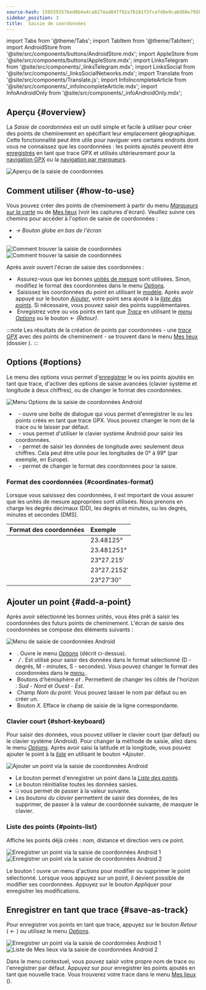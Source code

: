 ```yaml
---
source-hash: 1505593576ed8b4e4ca8274ad047f82a70181f3fcafd8e9ca6d60e795b2f0724
sidebar_position: 3
title:  Saisie de coordonnées
---
```

import Tabs from '@theme/Tabs';
import TabItem from '@theme/TabItem';
import AndroidStore from '@site/src/components/buttons/AndroidStore.mdx';
import AppleStore from '@site/src/components/buttons/AppleStore.mdx';
import LinksTelegram from '@site/src/components/_linksTelegram.mdx';
import LinksSocial from '@site/src/components/_linksSocialNetworks.mdx';
import Translate from '@site/src/components/Translate.js';
import InfoIncompleteArticle from '@site/src/components/_infoIncompleteArticle.mdx';
import InfoAndroidOnly from '@site/src/components/_infoAndroidOnly.mdx';

<InfoAndroidOnly />

## Aperçu {#overview}

La *Saisie de coordonnées* est un outil simple et facile à utiliser pour créer des points de cheminement en spécifiant leur emplacement géographique. Cette fonctionnalité peut être utile pour naviguer vers certains endroits dont vous ne connaissez que les coordonnées : les points ajoutés peuvent être [enregistrés](#save-as-track) en tant que trace GPX et utilisés ultérieurement pour la [navigation GPX](../navigation/setup/gpx-navigation.md) ou la [navigation par marqueurs](../navigation/setup/markers-navigation.md#overview).

![Aperçu de la saisie de coordonnées](@site/static/img/plan-route/coordinates_input/coordinates_input_overview.png)

## Comment utiliser {#how-to-use}

Vous pouvez créer des points de cheminement à partir du menu *[Marqueurs sur la carte](../personal/markers.md#actions)* ou de [Mes lieux](../personal/myplaces.md) (voir les captures d'écran). Veuillez suivre ces chemins pour accéder à l'option de saisie de coordonnées :
  - *<Translate android="true" ids="shared_string_menu,shared_string_my_places,shared_string_gpx_tracks"/> → Bouton globe en bas de l'écran*
  - *<Translate android="true" ids="shared_string_menu,map_markers_item,shared_string_more_without_dots,coordinate_input"/>*

![Comment trouver la saisie de coordonnées](@site/static/img/plan-route/coordinates_input/coordinates_input_how_to_find_1.png) ![Comment trouver la saisie de coordonnées](@site/static/img/plan-route/coordinates_input/coordinates_input_how_to_find_2.png)

Après avoir ouvert l'écran de saisie des coordonnées :

- &nbsp;Assurez-vous que les bonnes [unités de mesure](#coordinates-format) sont utilisées. Sinon, modifiez le format des coordonnées dans le menu [Options](#options).
- &nbsp;Saisissez les coordonnées du point en utilisant le [modèle](#add-a-point). Après avoir appuyé sur le bouton *[Ajouter](#add-a-point)*, votre point sera ajouté à la *[liste des points](#points-list)*. Si nécessaire, vous pouvez saisir des points supplémentaires.
- &nbsp;Enregistrez votre ou vos points en tant que *[Trace](../personal/tracks/manage-tracks.md)* en utilisant le *[menu Options](#options)* ou le bouton &#8592; *(Retour)*.

:::note
Les résultats de la création de points par coordonnées - une *[trace GPX](../personal/tracks/manage-tracks.md)* avec des points de cheminement - se trouvent dans le menu [Mes lieux](../personal/myplaces.md) (dossier *<Translate android="true" ids="shared_string_menu,shared_string_my_places,shared_string_gpx_tracks,map_markers_item"/>*).
:::

## Options {#options}

Le menu des options vous permet d'[enregistrer](#save-as-track) le ou les points ajoutés en tant que trace, d'activer des options de saisie avancées (clavier système et longitude à deux chiffres), ou de changer le format des coordonnées.

![Menu Options de la saisie de coordonnées Android](@site/static/img/plan-route/coordinates_input/coordinates_input_options.png)

- &nbsp;*<Translate android="true" ids="coord_input_save_as_track"/>* - ouvre une boîte de dialogue qui vous permet d'enregistrer le ou les points créés en tant que trace GPX. Vous pouvez changer le nom de&nbsp;la trace ou le laisser par défaut.
- &nbsp;*<Translate android="true" ids="use_system_keyboard"/>* - vous permet d'utiliser le clavier système Android pour saisir les coordonnées.
- &nbsp;*<Translate android="true" ids="use_two_digits_longitude"/>* - permet de saisir les données de longitude avec seulement deux chiffres. Cela peut être utile pour les longitudes de 0° à 99° (par exemple, en Europe).
- &nbsp;*<Translate android="true" ids="coordinates_format"/>* - permet de changer le format des coordonnées pour la saisie.

### Format des coordonnées {#coordinates-format}

Lorsque vous saisissez des coordonnées, il est important de vous assurer que les unités de mesure appropriées sont utilisées. Nous prenons en charge les degrés décimaux&nbsp;(DD), les degrés et minutes, ou les degrés, minutes et secondes&nbsp;(DMS).

|Format des coordonnées| Exemple |
|:------|:------|
|<Translate android="true" ids="dd_ddddd_format"/> |23.48125°|
|<Translate android="true" ids="dd_dddddd_format"/> | 23.481251°|
|<Translate android="true" ids="dd_mm_mmm_format"/> | 23°27.215′|
|<Translate android="true" ids="dd_mm_mmmm_format"/> | 23°27.2152′|
|<Translate android="true" ids="dd_mm_ss_format"/> | 23°27′30″|

## Ajouter un point {#add-a-point}

Après avoir sélectionné les bonnes unités, vous êtes prêt à saisir les coordonnées des futurs points de cheminement.
L'écran de saisie des coordonnées se compose des éléments suivants :

![Menu de saisie de coordonnées Android](@site/static/img/plan-route/coordinates_input/coordinates_input_add_point.png)

- &nbsp;*<Translate android="true" ids="shared_string_options"/>*. Ouvre le menu *[Options](#options)* (décrit ci-dessus).
- &nbsp;*<Translate android="true" ids="navigate_point_latitude"/> / <Translate android="true" ids="navigate_point_longitude"/>*. Est utilisé pour saisir des données dans le format sélectionné (D - degrés, M - minutes, S - secondes). Vous pouvez changer le format des coordonnées dans le *[menu <Translate android="true" ids="shared_string_options"/>](#options)*.
- &nbsp;Boutons d'hémisphère *<Translate android="true" ids="navigate_point_latitude"/> et <Translate android="true" ids="navigate_point_longitude"/>*. Permettent de changer les côtés de l'horizon : *Sud - Nord* et *Ouest - Est*.
- &nbsp;Champ *Nom du point*. Vous pouvez laisser le nom par défaut ou en créer un.
- &nbsp;Bouton *X*. Efface le champ de saisie de la ligne correspondante.

### Clavier court {#short-keyboard}

Pour saisir des données, vous pouvez utiliser le clavier court (par défaut) ou le clavier système (Android). Pour changer la méthode de saisie, allez dans le menu *[Options](#options)*. Après avoir saisi la latitude et la longitude, vous pouvez ajouter le point à la *[liste](#points-list)* en utilisant le bouton *+Ajouter*.

![Ajouter un point via la saisie de coordonnées Android](@site/static/img/plan-route/coordinates_input/coordinates_input_keyboard.png)

- Le bouton *<Translate android="true" ids="shared_string_add"/>* permet d'enregistrer un point dans la *[Liste des points](#points-list)*.
- Le bouton *<Translate android="true" ids="shared_string_clear"/>* réinitialise toutes les données saisies.
- &#9032; vous permet de passer à la valeur suivante.
- Les *boutons du clavier* permettent de saisir des données, de les supprimer, de passer à la valeur de coordonnée suivante, de masquer le clavier.

### Liste des points {#points-list}

Affiche les points déjà créés : nom, distance et direction vers ce point.

![Enregistrer un point via la saisie de coordonnées Android 1](@site/static/img/plan-route/coordinates_input/coordinates_input_points_list_1.png) ![Enregistrer un point via la saisie de coordonnées Android 2](@site/static/img/plan-route/coordinates_input/coordinates_input_points_list_2.png)

Le bouton **⁝** ouvre un menu d'actions pour modifier ou supprimer le point sélectionné.
Lorsque vous appuyez sur un point, il devient possible de modifier ses coordonnées. Appuyez sur le bouton *Appliquer* pour enregistrer les modifications.

## Enregistrer en tant que trace {#save-as-track}

Pour enregistrer vos points en tant que trace, appuyez sur le bouton *Retour* ( &#8592; ) ou utilisez le menu *[Options](#options)*.

![Enregistrer un point via la saisie de coordonnées Android 1](@site/static/img/plan-route/coordinates_input/coordinates_input_save.png) ![Liste de Mes lieux via la saisie de coordonnées Android 2](@site/static/img/plan-route/coordinates_input/coordinates_input_my_places_list.png)

Dans le menu contextuel, vous pouvez saisir votre propre nom de trace ou l'enregistrer par défaut. Appuyez sur <Translate android="true" ids="shared_string_save"/> pour enregistrer les points ajoutés en tant que nouvelle trace.
Vous trouverez votre trace dans le menu [Mes lieux](../personal/myplaces.md) (<Translate android="true" ids="shared_string_menu,shared_string_my_places,shared_string_gpx_tracks,map_markers_item"/>).